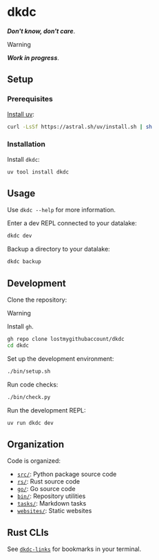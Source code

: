 # dkdc

***Don't know, don't care***.

> [!WARNING]
> ***Work in progress***.

## Setup

### Prerequisites

[Install uv](https://docs.astral.sh/uv/getting-started/installation):

```bash
curl -LsSf https://astral.sh/uv/install.sh | sh
```

### Installation

Install `dkdc`:

```bash
uv tool install dkdc
```

## Usage

Use `dkdc --help` for more information.

Enter a dev REPL connected to your datalake:

```bash
dkdc dev
```

Backup a directory to your datalake:

```bash
dkdc backup
```

## Development

Clone the repository:

> [!WARNING]
> Install `gh`.

```bash
gh repo clone lostmygithubaccount/dkdc
cd dkdc
```

Set up the development environment:

```bash
./bin/setup.sh
```

Run code checks:

```bash
./bin/check.py
```

Run the development REPL:

```bash
uv run dkdc dev
```

## Organization

Code is organized:

- [`src/`](src): Python package source code
- [`rs/`](rs): Rust source code
- [`go/`](go): Go source code
- [`bin/`](bin): Repository utilities
- [`tasks/`](tasks): Markdown tasks
- [`websites/`](websites): Static websites

## Rust CLIs

See [`dkdc-links`](rs/dkdc-links/README.md) for bookmarks in your terminal.
